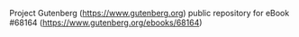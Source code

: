 Project Gutenberg (https://www.gutenberg.org) public repository for
eBook #68164 (https://www.gutenberg.org/ebooks/68164)
